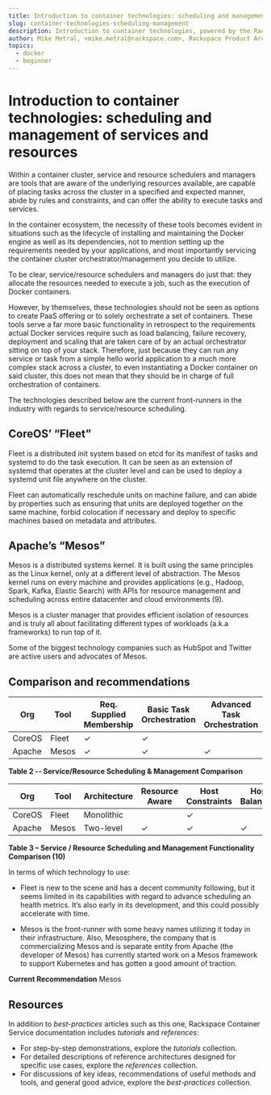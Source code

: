 ```yaml
---
title: Introduction to container technologies: scheduling and management of services and resources
slug: container-technologies-scheduling-management
description: Introduction to container technologies, powered by the Rackspace Container Service
author: Mike Metral, <mike.metral@rackspace.com>, Rackspace Product Architect
topics:
  - docker
  - beginner
---
```


# Introduction to container technologies: scheduling and management of services and resources

Within a container cluster, service and resource schedulers and managers
are tools that are
aware of the underlying resources available, are capable of placing
tasks across the cluster in
a specified and expected manner, abide by rules and constraints, and can
offer the ability to execute tasks and services.

In the container ecosystem, the necessity of these tools becomes evident
in situations such as the lifecycle of installing and maintaining the
Docker engine as well as its dependencies, not to mention setting up the
requirements needed by your applications, and most importantly servicing
the container cluster orchestrator/management you decide to utilize.

To be clear, service/resource schedulers and managers do just that: they
allocate the resources needed to execute a job, such as the execution of
Docker containers.

However, by themselves, these technologies should not be seen as options to
create PaaS offering or to solely orchestrate a set of containers. These
tools serve a far
more basic functionality in retrospect to the requirements actual
Docker services require such as load balancing, failure recovery,
deployment and scaling that are taken care of by an actual orchestrator
sitting on top of your stack. Therefore, just because they can run any
service or task from a simple hello world application to a much more
complex stack across a cluster, to even instantiating a Docker container
on said cluster, this does not mean that they should be in charge of
full orchestration of containers.

The technologies described below are the current front-runners in the
industry with regards to service/resource scheduling.

## CoreOS’ “Fleet”

Fleet is a distributed init system based on etcd for its manifest of
tasks and systemd to do the task execution. It can be seen as an extension
of systemd that operates at the cluster level and can be used to deploy
a systemd unit file anywhere on the cluster.

Fleet can automatically reschedule units on machine failure, and can abide
by properties such as ensuring that units are deployed together on the
same machine, forbid colocation if necessary and deploy to specific
machines based on metadata and attributes.

## Apache’s “Mesos”

Mesos is a distributed systems kernel. It is built using the same
principles as the Linux kernel, only at a different level of abstraction.
The Mesos kernel runs on every machine and provides applications (e.g.,
Hadoop, Spark, Kafka, Elastic Search) with APIs for resource management
and scheduling across entire datacenter and cloud environments (9).

Mesos is a cluster manager that provides efficient isolation of
resources and is truly all about facilitating different types of
workloads (a.k.a frameworks) to run top of it.

Some of the biggest technology companies such as HubSpot and Twitter
are active users and advocates of Mesos.

## Comparison and recommendations

| Org    | Tool  | Req. Supplied Membership | Basic Task Orchestration | Advanced Task Orchestration | Up to  Hundreds of Hosts | Up to  Thousands of Hosts | Language |
|--------|-------|--------------------------|--------------------------|-----------------------------|--------------------------|---------------------------|----------|
| CoreOS | Fleet |             ✓            |             ✓            |                             |             ✓            |                           | Go       |
| Apache | Mesos |             ✓            |             ✓            |              ✓              |                          |             ✓             | C++      |

**Table 2 -­‐ Service/Resource Scheduling & Management Comparison**

| Org    | Tool  | Architecture | Resource Aware | Host Constraints | Host Balancing | Group Affinity | Anti- Affinity | Global Scheduling |
|--------|-------|--------------|----------------|------------------|----------------|----------------|----------------|-------------------|
| CoreOS | Fleet | Monolithic   |                |         ✓        |                |        ✓       |        ✓       |         ✓         |
| Apache | Mesos | Two-level    |        ✓       |         ✓        |        ✓       |                |        ✓       |                   |

**Table 3 – Service / Resource Scheduling and Management Functionality Comparison (10)**

In terms of which technology to use:

-   Fleet is new to the scene and has a decent community following, but
    it seems limited in its capabilities with regard to advance
    scheduling an health metrics. It’s also early in its development,
    and this could possibly accelerate with time.

-   Mesos is the front-runner with some heavy names utilizing it today
    in their infrastructure. Also, Mesosphere, the company that is
    commercializing Mesos and is separate entity from Apache (the
    developer of Mesos) has currently started work on a Mesos
    framework to support Kubernetes and has gotten a good amount of
    traction.

**Current Recommendation** Mesos

<a name="resources"></a>
## Resources

In addition to *best-practices* articles such as this one,
Rackspace Container Service documentation includes *tutorials* and *references*:

* For step-by-step demonstrations, explore the *tutorials* collection.
* For detailed descriptions of reference architectures designed
  for specific use cases,
  explore the *references* collection.
* For discussions of key ideas, recommendations of useful methods and tools, and
  general good advice, explore the *best-practices* collection.
